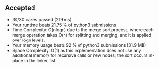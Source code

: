 Accepted
--------

-   30/30 cases passed (219 ms)
-   Your runtime beats 21.75 % of python3 submissions
-   Time Complexity: O(nlogn) due to the merge sort process, where each merge operation takes O(n) for splitting and merging, and it is applied over
logn levels.
-   Your memory usage beats 92 % of python3 submissions (31.9 MB)
-   Space Complexity: O(1) as this implementation does not use any additional memory for recursive calls or new nodes; the sort occurs in-place in the linked list.
